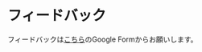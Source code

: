 # フィードバック

フィードバックは[こちら](https://docs.google.com/forms/d/1zwIzEEt6WdHXZWSj6VktR0iJCXzpBwqmcRQ92CqYUyM)のGoogle Formからお願いします。
